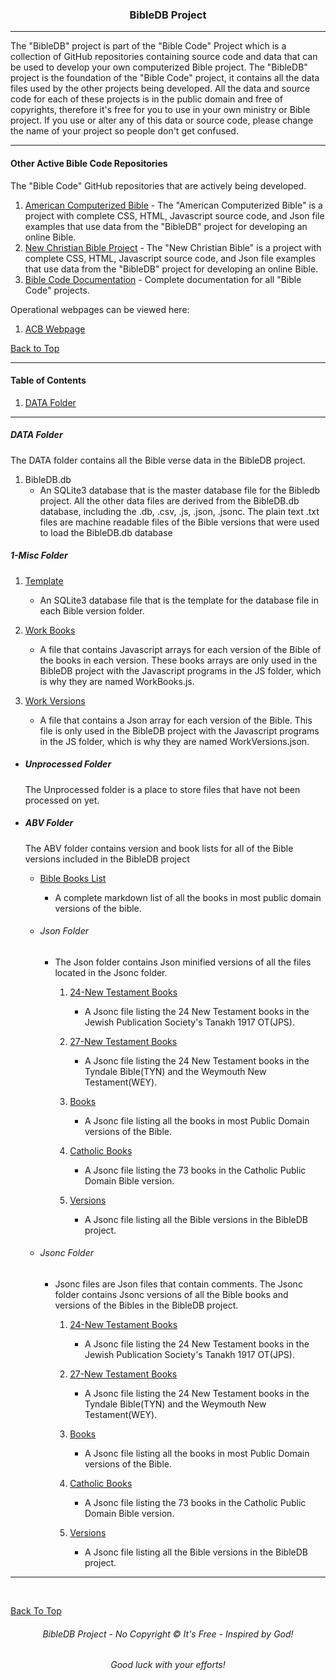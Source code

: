 <h3 align="center">BibleDB Project</h3>

---

The "BibleDB" project is part of the "Bible Code" Project which is a collection of GitHub repositories containing source code and data that can be used to develop your own computerized Bible project. The "BibleDB" project is the foundation of the "Bible Code" project, it contains all the data files used by the other projects being developed. All the data and source code for each of these projects is in the public domain and free of copyrights, therefore it's free for you to use in your own ministry or Bible project. If you use or alter any of this data or source code, please change the name of your project so people don't get confused.

---

#### Other Active Bible Code Repositories

The "Bible Code" GitHub repositories that are actively being developed.

1. [American Computerized Bible](https://github.com/ACB-Bible/AmericanComputerizedBible) - The "American Computerized Bible" is a project with complete CSS, HTML, Javascript source code, and Json file  examples that use data from the "BibleDB" project for developing an online Bible.
2. [New Christian Bible Project](https://github.com/ACB-Bible/NCB) - The "New Christian Bible" is a project with complete CSS, HTML, Javascript source code, and Json file  examples that use data from the "BibleDB" project for developing an online Bible.
3. [Bible Code Documentation](https://github.com/ACB-Bible/DOC) - Complete documentation for all "Bible Code" projects.

Operational webpages can be viewed here:
1.  [ACB Webpage](https://acbible.com)

[Back to Top](#top)

---

#### Table of Contents

1. [DATA Folder](#data-folder)
    
---

##### DATA Folder

The DATA folder contains all the Bible verse data in the BibleDB project.

1. BibleDB.db 
    * An SQLite3 database that is the master database file for the Bibledb project. All the other data files are derived from the BibleDB.db database, including the .db, .csv, .js, .json, .jsonc. The plain text .txt files are machine readable files of the Bible versions that were used to load the BibleDB.db database

##### 1-Misc Folder

1. [Template]()
    * An SQLite3 database file that is the template for the database file in each Bible version folder.

2. [Work Books](/DATA/1-Misc/WorkBooks.js)
    * A file that contains Javascript arrays for each version of the Bible of the books in each version. These books arrays are only used in the BibleDB project with the Javascript programs in the JS folder, which is why they are named WorkBooks.js.

2. [Work Versions](/DATA/1-Misc/WorkVersions.json)
    * A file that contains a Json array for each version of the Bible. This file is only used in the BibleDB project with the Javascript programs in the JS folder, which is why they are named WorkVersions.json.

* ##### Unprocessed Folder


    The Unprocessed folder is a place to store files that have not been processed on yet.

* ##### ABV Folder
    The ABV folder contains version and book lists for all of the Bible versions included in the BibleDB project
    <br>
    * [Bible Books List](/DATA/ABV/BibleBookLists.md)
    
        * A complete markdown list of all the books in most public domain versions of the bible.

    * ###### Json Folder
        * The Json folder contains Json minified versions of all the files located in the Jsonc folder.

            1. [24-New Testament Books](/DATA/ABV/Json/24-NewTestamentBooks.json)
                * A Jsonc file listing the 24 New Testament books in the Jewish Publication Society's Tanakh 1917 OT(JPS).

            2. [27-New Testament Books](/DATA/ABV/Json/27-NewTestamentBooks.json)
                * A Jsonc file listing the 24 New Testament books in the Tyndale Bible(TYN) and the Weymouth New Testament(WEY).

            3. [Books](/DATA/ABV/Json/Books.json)
                * A Jsonc file listing all the books in most Public Domain versions of the Bible.

            4. [Catholic Books](/DATA/ABV/Json/CatholicBooks.json)
                * A Jsonc file listing the 73 books in the Catholic Public Domain Bible version.

            5. [Versions](/DATA/ABV/Json/Versions.json)
                * A Jsonc file listing all the Bible versions in the BibleDB project. 

    * ###### Jsonc Folder

        * Jsonc files are Json files that contain comments. The Jsonc folder contains Jsonc versions of all the Bible books and versions of the Bibles in the BibleDB project.

            1. [24-New Testament Books](/DATA/ABV/Jsonc/24-NewTestamentBooks.jsonc)
                * A Jsonc file listing the 24 New Testament books in the Jewish Publication Society's Tanakh 1917 OT(JPS).

            2. [27-New Testament Books](/DATA/ABV/Jsonc/27-NewTestamentBooks.jsonc)
                * A Jsonc file listing the 24 New Testament books in the Tyndale Bible(TYN) and the Weymouth New Testament(WEY).

            3. [Books](/DATA/ABV/Jsonc/Books.jsonc)
                * A Jsonc file listing all the books in most Public Domain versions of the Bible.

            4. [Catholic Books](/DATA/ABV/Jsonc/CatholicBooks.jsonc)
                * A Jsonc file listing the 73 books in the Catholic Public Domain Bible version.

            5. [Versions](/DATA/ABV/Jsonc/Versions.jsonc)
                * A Jsonc file listing all the Bible versions in the BibleDB project.    

---
<br>

[Back To Top](#read-me)

<h6 align="center" title="God's Word Is Not For Sale">BibleDB Project - No Copyright © It's Free - Inspired by God!</h3>
<h6 align="center">Good luck with your efforts!</h6>